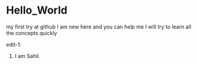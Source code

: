 # Hello_World
my first try at github
I am new here and you can help me
I will try to learn all the concepts quickly

edit-1: 
  1. I am Sahil.
